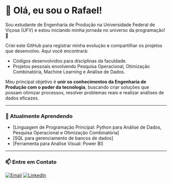 # 👋 Olá, eu sou o Rafael!

Sou estudante de Engenharia de Produção na Universidade Federal de Viçosa (UFV) e estou iniciando minha jornada no universo da programação! 🚀

Criei este GitHub para registrar minha evolução e compartilhar os projetos que desenvolvo. Aqui você encontrará:
* Códigos desenvolvidos para disciplinas da faculdade.
* Projetos pessoais envolvendo Pesquisa Operacional, Otimização Combinatória, Machine Learning e Análise de Dados.

Meu principal objetivo é **unir os conhecimentos da Engenharia de Produção com o poder da tecnologia**, buscando criar soluções que possam otimizar processos, resolver problemas reais e realizar análises de dados eficazes.

---

### 🌱 Atualmente Aprendendo
- [Linguagem de Programação Principal: Python para Análise de Dados, Pesquisa Operacional e Otimização Combinatória]
- [SQL para gerenciamento de bancos de dados]
- [Ferramenta para Análise Visual: Power BI]

---

### 📫 Entre em Contato
<p align="left">
  <a href="rafael.mantovani@ufv.br" target="_blank"><img src="https://img.shields.io/badge/Email-D14836?style=for-the-badge&logo=gmail&logoColor=white" alt="Email"></a>
  <a href="[https://www.linkedin.com/in/seulinkedin/](https://www.linkedin.com/in/rafaelmantovanidesouza/)" target="_blank"><img src="https://img.shields.io/badge/LinkedIn-0077B5?style=for-the-badge&logo=linkedin&logoColor=white" alt="LinkedIn"></a>
  </p>
